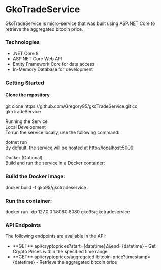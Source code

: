<h1>GkoTradeService</h1>

<p>GkoTradeService is micro-service that was built using ASP.NET Core to retrieve the aggregated bitcoin price.</p>

<h3>Technologies</h3>
<ul>
  <li>.NET Core 8</li>
  <li>ASP.NET Core Web API</li>
  <li>Entity Framework Core for data access</li>
  <li>In-Memory Database for development</li>
</ul>

<h3>Getting Started</h3>
<h4>Clone the repository</h4>
git clone https://github.com/Gregory95/gkoTradeService.git
cd gkoTradeService
<br>

Running the Service
<br>
Local Development
<br>
To run the service locally, use the following command:
<br>

dotnet run
<br>
By default, the service will be hosted at http://localhost:5000.
<br>

Docker (Optional)
<br>
Build and run the service in a Docker container:
<br>

<h3>Build the Docker image:</h3>
docker build -t gko95/gkotradeservice .

<h3>Run the container:</h3>
docker run -dp 127.0.0.1:8080:8080 gko95/gkotradeservice

<h3>API Endpoints</h3>
The following endpoints are available in the API:

<ul>
  <li>**GET** api/cryptoprices?start={datetime}Z&end={datetime} - Get Crypto Prices within the specified time range</li>
  <li>**GET** api/cryptoprices/aggregated-bitcoin-price?timestamp={datetime} - Retrieve the aggregated bitcoin price</li>
</ul>

